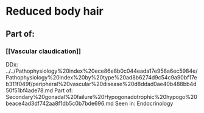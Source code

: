 # Reduced body hair
## Part of:
### [[Vascular claudication]]

DDx: ../../Pathophysiology%20index%20ece86e8b0c044eada17e958a6ec5984e/Pathophysiology%20index%20by%20type%20ad8b6274d9c54c9a90bf17eb311f049f/peripheral%20vascular%20disease%20d8ddad0ae40b488bb4d50f51bf4ade78.md
Part of: Secondary%20gonadal%20failure%20Hypogonadotrophic%20hypogo%20beace4ad3df742aa8f1db5c0b7bde696.md
Seen in: Endocrinology
